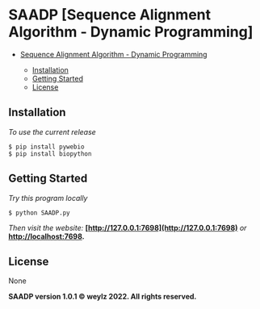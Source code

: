 # SAADP [Sequence Alignment Algorithm - Dynamic Programming]

- [Sequence Alignment Algorithm - Dynamic Programming](#sequence-alignment-algorithm---dynamic-programming)

  - [Installation](#installation)
  - [Getting Started](#getting-started)
  - [License](#license)

## Installation

*To use the current release*

```shell
$ pip install pywebio
$ pip install biopython
```

## Getting Started

*Try this program locally*

```shell
$ python SAADP.py
```

*Then visit the website:* **[http://127.0.0.1:7698](http://127.0.0.1:7698)** *or* **[http://localhost:7698](http://localhost:7698).**

## License
None

**SAADP version 1.0.1 © weylz 2022. All rights reserved.**
